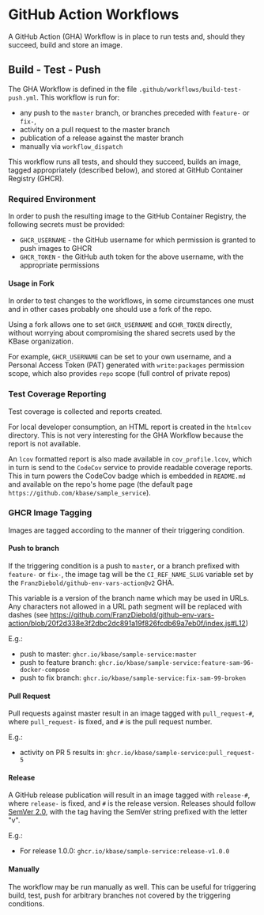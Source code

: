 # GitHub Action Workflows

A GitHub Action (GHA) Workflow is in place to run tests and, should they succeed, build and store an image.

## Build - Test - Push

The GHA Workflow is defined in the file `.github/workflows/build-test-push.yml`. This workflow is run for:

- any push to the `master` branch, or branches preceded with `feature-` or `fix-`,
- activity on a pull request to the master branch
- publication of a release against the master branch
- manually via `workflow_dispatch`

This workflow runs all tests, and should they succeed, builds an image, tagged appropriately (described below), and stored at GitHub Container Registry (GHCR).

### Required Environment

In order to push the resulting image to the GitHub Container Registry, the following secrets must be provided:

- `GHCR_USERNAME` - the GitHub username for which permission is granted to push images to GHCR
- `GHCR_TOKEN` - the GitHub auth token for the above username, with the appropriate permissions

#### Usage in Fork

In order to test changes to the workflows, in some circumstances one must and in other cases probably one should use a fork of the repo.

Using a fork allows one to set `GHCR_USERNAME` and `GCHR_TOKEN` directly, without worrying about compromising the shared secrets used by the KBase organization.

For example, `GHCR_USERNAME` can be set to your own username, and a Personal Access Token (PAT) generated with `write:packages` permission scope, which also provides `repo` scope (full control of private repos)

### Test Coverage Reporting

Test coverage is collected and reports created. 

For local developer consumption, an HTML report is created in the `htmlcov` directory. This is not very interesting for the GHA Workflow because the report is not available.

An `lcov` formatted report is also made available in `cov_profile.lcov`, which in turn is send to the `CodeCov` service to provide readable coverage reports. This in turn powers the CodeCov badge which is embedded in `README.md` and available on the repo's home page (the default page `https://github.com/kbase/sample_service`).

### GHCR Image Tagging

Images are tagged according to the manner of their triggering condition.

#### Push to branch

If the triggering condition is a push to `master`, or a branch prefixed with `feature-` or `fix-`, the image tag will be the `CI_REF_NAME_SLUG` variable set by the `FranzDiebold/github-env-vars-action@v2` GHA.

This variable is a version of the branch name which may be used in URLs. Any characters not allowed in a URL path segment will be replaced with dashes (see https://github.com/FranzDiebold/github-env-vars-action/blob/20f2d338e3f2dbc2dc891a19f826fcdb69a7eb0f/index.js#L12)

E.g.:

- push to master: `ghcr.io/kbase/sample-service:master`
- push to feature branch: `ghcr.io/kbase/sample-service:feature-sam-96-docker-compose`
- push to fix branch: `ghcr.io/kbase/sample-service:fix-sam-99-broken`

#### Pull Request

Pull requests against master result in an image tagged with `pull_request-#`, where `pull_request-` is fixed, and `#` is the pull request number.

E.g.:

- activity on PR 5 results in: `ghcr.io/kbase/sample-service:pull_request-5`

#### Release

A GitHub release publication will result in an image tagged with `release-#`, where `release-` is fixed, and `#` is the release version. Releases should follow [SemVer 2.0](https://semver.org/), with the tag having the SemVer string prefixed with the letter "v".

E.g.:

- For release 1.0.0: `ghcr.io/kbase/sample-service:release-v1.0.0`


#### Manually

The workflow may be run manually as well. This can be useful for triggering build, test, push for arbitrary branches not covered by the triggering conditions.
